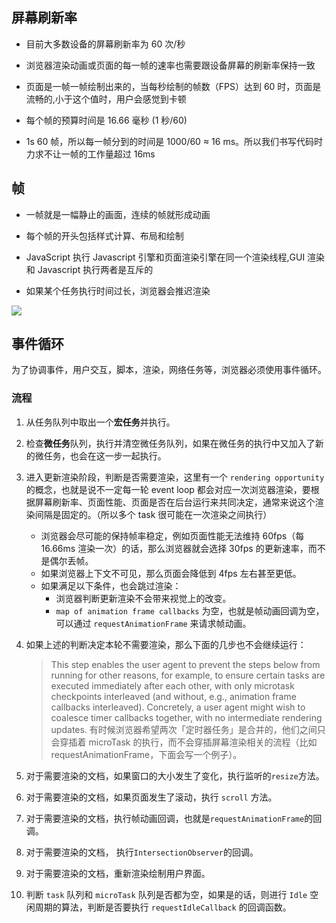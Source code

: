 ## 屏幕刷新率

- 目前大多数设备的屏幕刷新率为 60 次/秒
- 浏览器渲染动画或页面的每一帧的速率也需要跟设备屏幕的刷新率保持一致

- 页面是一帧一帧绘制出来的，当每秒绘制的帧数（FPS）达到 60 时，页面是流畅的,小于这个值时，用户会感觉到卡顿
- 每个帧的预算时间是 16.66 毫秒 (1 秒/60)
- 1s 60 帧，所以每一帧分到的时间是 1000/60 ≈ 16 ms。所以我们书写代码时力求不让一帧的工作量超过 16ms

## 帧

- 一帧就是一幅静止的画面，连续的帧就形成动画

- 每个帧的开头包括样式计算、布局和绘制
- JavaScript 执行 Javascript 引擎和页面渲染引擎在同一个渲染线程,GUI 渲染和 Javascript 执行两者是互斥的

- 如果某个任务执行时间过长，浏览器会推迟渲染

![](../../img/lifeofframe.jpg)

## 事件循环

为了协调事件，用户交互，脚本，渲染，网络任务等，浏览器必须使用事件循环。

### 流程

1. 从任务队列中取出一个**宏任务**并执行。

2. 检查**微任务**队列，执行并清空微任务队列，如果在微任务的执行中又加入了新的微任务，也会在这一步一起执行。

3. 进入更新渲染阶段，判断是否需要渲染，这里有一个 `rendering opportunity` 的概念，也就是说不一定每一轮 event loop 都会对应一次浏览器渲染，要根据屏幕刷新率、页面性能、页面是否在后台运行来共同决定，通常来说这个渲染间隔是固定的。（所以多个 task 很可能在一次渲染之间执行）

   - 浏览器会尽可能的保持帧率稳定，例如页面性能无法维持 60fps（每 16.66ms 渲染一次）的话，那么浏览器就会选择 30fps 的更新速率，而不是偶尔丢帧。
   - 如果浏览器上下文不可见，那么页面会降低到 4fps 左右甚至更低。
   - 如果满足以下条件，也会跳过渲染：
     - 浏览器判断更新渲染不会带来视觉上的改变。
     - `map of animation frame callbacks` 为空，也就是帧动画回调为空，可以通过 `requestAnimationFrame` 来请求帧动画。

4. 如果上述的判断决定本轮不需要渲染，那么下面的几步也不会继续运行：

   > This step enables the user agent to prevent the steps below from running for other reasons, for example, to ensure certain tasks are executed immediately after each other, with only microtask checkpoints interleaved (and without, e.g., animation frame callbacks interleaved). Concretely, a user agent might wish to coalesce timer callbacks together, with no intermediate rendering updates.
   > 有时候浏览器希望两次「定时器任务」是合并的，他们之间只会穿插着 microTask 的执行，而不会穿插屏幕渲染相关的流程（比如 requestAnimationFrame，下面会写一个例子）。

5. 对于需要渲染的文档，如果窗口的大小发生了变化，执行监听的`resize`方法。

6. 对于需要渲染的文档，如果页面发生了滚动，执行 `scroll` 方法。

7. 对于需要渲染的文档，执行帧动画回调，也就是`requestAnimationFrame`的回调。

8. 对于需要渲染的文档， 执行`IntersectionObserver`的回调。

9. 对于需要渲染的文档，重新渲染绘制用户界面。

10. 判断 `task` 队列和 `microTask` 队列是否都为空，如果是的话，则进行 `Idle` 空闲周期的算法，判断是否要执行 `requestIdleCallback` 的回调函数。
